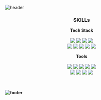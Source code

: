 
 ![header](https://capsule-render.vercel.app/api?type=slice&color=gradient&height=200&section=header&text=Hello%20SeYoung's%20Git&fontSize=40&animation=fadeIn&fontAlign=70&rotate=12&stroke=A6A6A6)



<div align=center>
 <h3><b>SKILLs<b></h3>

 Tech Stack <br><br>
 <img src="https://img.shields.io/badge/Java-005A9C?style=flat-square&logo=JAVA&logoColor=white"/>
 <img src="https://img.shields.io/badge/Android-3DDC84?style=flat-square&logo=Android&logoColor=white"/>
 <img src="https://img.shields.io/badge/C-F7931E?style=flat-square&logo=C&logoColor=white"/>
 <img src="https://img.shields.io/badge/Python-8BC0D0?style=flat-square&logo=Python&logoColor=black"/>
  <br>
 <img src="https://img.shields.io/badge/Html-CC6699?style=flat-square&logo=html&logoColor=white"/>
 <img src="https://img.shields.io/badge/CSS-FF7F7F?style=flat-square&logo=css&logoColor=black"/>
 <img src="https://img.shields.io/badge/JavaScript-FFE200?style=flat-square&logo=JavaScript&logoColor=white"/>
 <img src="https://img.shields.io/badge/SpringBoot-018EF5?style=flat-square&logo=SpringBoot&logoColor=white"/>
 <img src="https://img.shields.io/badge/React-0ABF53?style=flat-square&logo=React&logoColor=white"/>
 
 Tools <br><br>
 <img src="https://img.shields.io/badge/IntelliJ-00274E?style=flat-square&logo=IntelliJ&logoColor=white"/>
 <img src="https://img.shields.io/badge/Eclipse-F6F6F6?style=flat-square&logo=Eclipse&logoColor=black"/>
 <img src="https://img.shields.io/badge/3DMax-0AC18E?style=flat-square&logo=3dMax&logoColor=black"/>
 <img src="https://img.shields.io/badge/MySQL-FF66AA?style=flat-square&logo=MySQL&logoColor=white"/>
 <img src="https://img.shields.io/badge/MSSQL-BA478F?style=flat-square&logo=MSSQL&logoColor=white"/>
 <br>
 <img src="https://img.shields.io/badge/AndroidStudio-FFDD00?style=flat-square&logo=AndroidStudio&logoColor=13324B"/>
 <img src="https://img.shields.io/badge/VisualStudioCode-94399E?style=flat-square&logo=VisualStudioCode&logoColor=white"/>
 <img src="https://img.shields.io/badge/RStudio-0093DD?style=flat-square&logo=RStudio&logoColor=white"/>
 <img src="https://img.shields.io/badge/Git-F64935?style=flat-square&logo=Git&logoColor=white"/>
 <br><br><br>
 
</div>
  
   ![footer](https://capsule-render.vercel.app/api?type=slice&color=gradient&height=100&section=footer)
